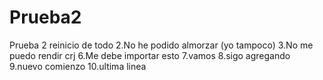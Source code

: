 # Prueba2

Prueba 2 reinicio de todo
2.No he podido almorzar (yo tampoco)
3.No me puedo rendir crj
6.Me debe importar esto
7.vamos
8.sigo agregando
9.nuevo comienzo
10.ultima linea